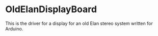 # OldElanDisplayBoard
This is the driver for a display for an old Elan stereo system written for Arduino.
